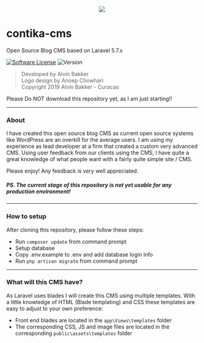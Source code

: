 <p align="center"><img src="https://laravel.com/assets/img/components/logo-laravel.svg"></p>

# contika-cms
Open Source Blog CMS based on Laravel 5.7.x

[![Software License](https://img.shields.io/badge/license-GNU-brightgreen.svg?style=flat-square)](LICENSE.md)
![Version](https://img.shields.io/badge/version-beta0.0.2-brightgreen.svg?style=flat-square)

>Developed by Alvin Bakker<br />
>Logo design by Anoep Chowhari<br />
>Copyright 2019 Alvin Bakker - Curacao

Please Do NOT download this repository yet, as I am just starting!!

***********************************************************************************
### About
I have created this open source blog CMS as current open source 
systems like WordPress are an overkill for the average users. 
I am using my experience as lead developer at a firm that created 
a custom very advanced CMS. Using user feedback from our clients using
the CMS, I have quite a great knowledge of what people want with a fairly
quite simple site / CMS.

Please enjoy! Any feedback is very well appreciated.

##### PS. The current stage of this repository is not yet usable for any production environment!
***********************************************************************************

### How to setup

After cloning this repository, please follow these steps: 
 - Run `composer update` from command prompt
 - Setup database
 - Copy .env.example to .env and add database login info
 - Run `php artisan migrate` from command prompt
 
***********************************************************************************
### What will this CMS have?
As Laravel uses blades I will create this CMS using multiple templates. With a 
little knowledge of HTML (Blade templating) and CSS these templates are easy 
to adjust to your own preference:

 - Front end blades are located in the `app\Views\templates` folder
 - The corresponding CSS, JS and image files are located in the corresponding 
  `public\assets\templates` folder
  
  
  